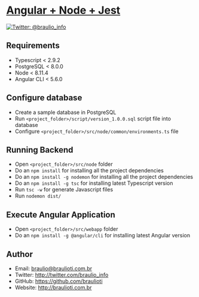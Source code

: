 # [Angular + Node + Jest](https://brau.io)

[![Twitter: @braulio_info](https://img.shields.io/badge/contact-@braulio_info-blue.svg?style=flat)](https://twitter.com/braulio_info)

## Requirements

- Typescript < 2.9.2
- PostgreSQL < 8.0.0
- Node < 8.11.4
- Angular CLI < 5.6.0

## Configure database

- Create a sample database in PostgreSQL
- Run `<project_folder>/script/version_1.0.0.sql` script file into database
- Configure `<project_folder>/src/node/common/environments.ts` file

## Running Backend

- Open `<project_folder>/src/node` folder
- Do an `npm install` for installing all the project dependencies
- Do an `npm install -g nodemon` for installing all the project dependencies
- Do an `npm install -g tsc` for installing latest Typescript version
- Run `tsc -w` for generate Javascript files
- Run `nodemon dist/` 

## Execute Angular Application

- Open `<project_folder>/src/webapp` folder
- Do an `npm install -g @angular/cli` for installing latest Angular version

## Author
- Email: braulio@braulioti.com.br
- Twitter: http://twitter.com/braulio_info
- GitHub: https://github.com/braulioti
- Website: http://braulioti.com.br